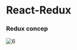 # React-Redux


### Redux concep

![6](https://user-images.githubusercontent.com/15135199/81476334-b1af4180-923b-11ea-8689-854956334a37.png)
